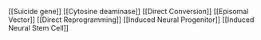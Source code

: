 [[Suicide gene]]
[[Cytosine deaminase]]
[[Direct Conversion]]
[[Episomal Vector]]
[[Direct Reprogramming]]
[[Induced Neural Progenitor]]
[[Induced Neural Stem Cell]]

